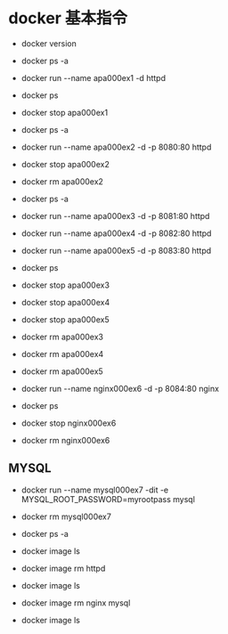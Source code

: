 # docker 基本指令
- docker version
- docker ps -a
- docker run --name apa000ex1 -d httpd
- docker ps
- docker stop apa000ex1
- docker ps -a
- docker run --name apa000ex2 -d -p 8080:80 httpd
- docker stop apa000ex2
- docker rm apa000ex2

- docker ps -a
- docker run --name apa000ex3 -d -p 8081:80 httpd
- docker run --name apa000ex4 -d -p 8082:80 httpd
- docker run --name apa000ex5 -d -p 8083:80 httpd
- docker ps
- docker stop apa000ex3
- docker stop apa000ex4
- docker stop apa000ex5
- docker rm apa000ex3
- docker rm apa000ex4
- docker rm apa000ex5

- docker run --name nginx000ex6 -d -p 8084:80 nginx


- docker ps
- docker stop nginx000ex6
- docker rm nginx000ex6


## MYSQL
- docker run --name mysql000ex7 -dit -e MYSQL_ROOT_PASSWORD=myrootpass mysql

- docker rm mysql000ex7
- docker ps -a
- docker image ls
- docker image rm httpd
- docker image ls
- docker image rm nginx mysql
- docker image ls


